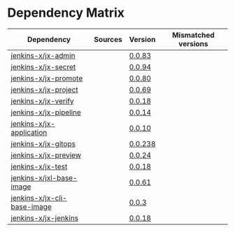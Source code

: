 # Dependency Matrix

Dependency | Sources | Version | Mismatched versions
---------- | ------- | ------- | -------------------
[jenkins-x/jx-admin](https://github.com/jenkins-x/jx-admin) |  | [0.0.83](https://github.com/jenkins-x/jx-admin/releases/tag/v0.0.83) | 
[jenkins-x/jx-secret](https://github.com/jenkins-x/jx-secret) |  | [0.0.94](https://github.com/jenkins-x/jx-secret/releases/tag/v0.0.94) | 
[jenkins-x/jx-promote](https://github.com/jenkins-x/jx-promote) |  | [0.0.80](https://github.com/jenkins-x/jx-promote/releases/tag/v0.0.80) | 
[jenkins-x/jx-project](https://github.com/jenkins-x/jx-project) |  | [0.0.69](https://github.com/jenkins-x/jx-project/releases/tag/v0.0.69) | 
[jenkins-x/jx-verify](https://github.com/jenkins-x/jx-verify) |  | [0.0.18](https://github.com/jenkins-x/jx-verify/releases/tag/v0.0.18) | 
[jenkins-x/jx-pipeline](https://github.com/jenkins-x/jx-pipeline) |  | [0.0.14](https://github.com/jenkins-x/jx-pipeline/releases/tag/v0.0.14) | 
[jenkins-x/jx-application](https://github.com/jenkins-x/jx-application) |  | [0.0.10](https://github.com/jenkins-x/jx-application/releases/tag/v0.0.10) | 
[jenkins-x/jx-gitops](https://github.com/jenkins-x/jx-gitops) |  | [0.0.238](https://github.com/jenkins-x/jx-gitops/releases/tag/v0.0.238) | 
[jenkins-x/jx-preview](https://github.com/jenkins-x/jx-preview) |  | [0.0.24](https://github.com/jenkins-x/jx-preview/releases/tag/v0.0.24) | 
[jenkins-x/jx-test](https://github.com/jenkins-x/jx-test) |  | [0.0.18](https://github.com/jenkins-x/jx-test/releases/tag/v0.0.18) | 
[jenkins-x/jxl-base-image](https://github.com/jenkins-x/jxl-base-image) |  | [0.0.61]() | 
[jenkins-x/jx-cli-base-image](https://github.com/jenkins-x/jx-cli-base-image) |  | [0.0.3]() | 
[jenkins-x/jx-jenkins](https://github.com/jenkins-x/jx-jenkins) |  | [0.0.18](https://github.com/jenkins-x/jx-jenkins/releases/tag/v0.0.18) | 
